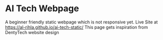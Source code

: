 # AI Tech Webpage
A beginner friendly static webpage which is not responsive yet.
Live Site at https://al-rihla.github.io/ai-tech-static/
This page gets inspiration from DentyTech website design
